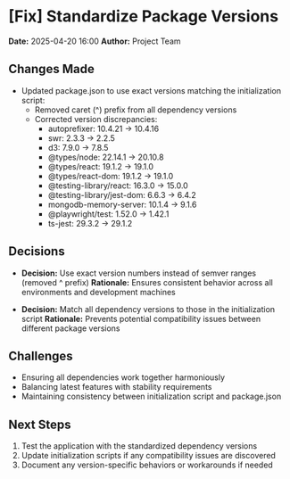 # [Fix] Standardize Package Versions

**Date:** 2025-04-20 16:00
**Author:** Project Team

## Changes Made
- Updated package.json to use exact versions matching the initialization script:
  - Removed caret (^) prefix from all dependency versions
  - Corrected version discrepancies:
    - autoprefixer: 10.4.21 → 10.4.16
    - swr: 2.3.3 → 2.2.5
    - d3: 7.9.0 → 7.8.5
    - @types/node: 22.14.1 → 20.10.8
    - @types/react: 19.1.2 → 19.1.0
    - @types/react-dom: 19.1.2 → 19.1.0
    - @testing-library/react: 16.3.0 → 15.0.0
    - @testing-library/jest-dom: 6.6.3 → 6.4.2
    - mongodb-memory-server: 10.1.4 → 9.1.6
    - @playwright/test: 1.52.0 → 1.42.1
    - ts-jest: 29.3.2 → 29.1.2

## Decisions
- **Decision:** Use exact version numbers instead of semver ranges (removed ^ prefix)
  **Rationale:** Ensures consistent behavior across all environments and development machines

- **Decision:** Match all dependency versions to those in the initialization script
  **Rationale:** Prevents potential compatibility issues between different package versions

## Challenges
- Ensuring all dependencies work together harmoniously
- Balancing latest features with stability requirements
- Maintaining consistency between initialization script and package.json

## Next Steps
1. Test the application with the standardized dependency versions
2. Update initialization scripts if any compatibility issues are discovered
3. Document any version-specific behaviors or workarounds if needed
